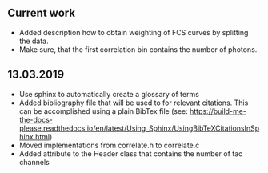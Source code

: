
Current work
------------

* Added description how to obtain weighting of FCS curves by splitting the data.
* Make sure, that the first correlation bin contains the number of photons.


13.03.2019
----------

* Use sphinx to automatically create a glossary of terms
* Added bibliography file that will be used to for relevant citations. This can be accomplished using a plain BibTex file (see: 
https://build-me-the-docs-please.readthedocs.io/en/latest/Using_Sphinx/UsingBibTeXCitationsInSphinx.html)
* Moved implementations from correlate.h to correlate.c
* Added attribute to the Header class that contains the number of tac channels

 